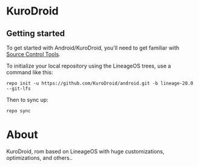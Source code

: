 KuroDroid
===========

Getting started
---------------

To get started with Android/KuroDroid, you'll need to get familiar with [Source Control Tools](https://source.android.com/setup/develop).

To initialize your local repository using the LineageOS trees, use a command like this:
```
repo init -u https://github.com/KuroDroid/android.git -b lineage-20.0 --git-lfs
```
Then to sync up:
```
repo sync
```
About
===========
KuroDroid, rom based on LineageOS with huge customizations, optimizations, and others..


